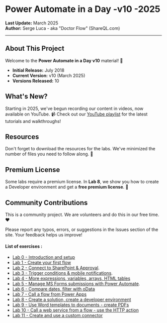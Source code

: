# Power Automate in a Day -v10 -2025

**Last Update:** March 2025  
**Author:** Serge Luca - aka "Doctor Flow" (ShareQL.com)

---

## About This Project

Welcome to the **Power Automate in a Day v10** material! 🎉

- **Initial Release:** July 2018
- **Current Version:** v10 (March 2025)
- **Versions Released:** 10

## What's New?

Starting in 2025, we've begun recording our content in videos, now available on YouTube. 📹 Check out our [YouTube playlist](https://www.youtube.com/watch?v=-bynK8hlylM&list=PL6oVinAUc710j7KwOxQUvAXZACagc2k-Y) for the latest tutorials and walkthroughs!

## Resources

Don't forget to download the resources for the labs. We've minimized the number of files you need to follow along. 📂

## Premium License

Some labs require a premium license. In **Lab 8**, we show you how to create a Developer environment and get a **free premium license**. 🚀

## Community Contributions

This is a community project. We are volunteers and do this in our free time. ❤️

Please report any typos, errors, or suggestions in the Issues section of the site. Your feedback helps us improve!

 #### List of exercises :

 - [Lab 0 - Introduction and setup](https://youtu.be/-bynK8hlylM)
 - [Lab 1 - Create your first flow](https://youtu.be/XArZAsktcC8)
 - [Lab 2 - Connect to SharePoint & Approval](https://youtu.be/3o2Yno8ke8A).
 - [Lab 3 - Trigger conditions & mobile notifications](https://youtu.be/ZLK-77lwB80).
 - [Lab 4 - More expressions, variables, arrays, HTML tables](https://youtu.be/nzCnRrcdQeU)
 - [Lab 5 - Manage MS Forms submissions with Power Automate](https://youtu.be/MpEjqH6BEJ4).
 - [Lab 6 - Compare dates, filter with oData](https://youtu.be/CLd6Lu5PnVg)
 - [Lab 7 - Call a flow from Power Apps](https://youtu.be/zdZuLQwxOj4)
 - [Lab 8 - Create a solution, create a developer environment](https://youtu.be/rLC3lnmoh4Y)
 - [Lab 9 - Use Word templates to documents - create PDFs](https://youtu.be/YdtHeABFSfQ)
 - [Lab 10 - Call a web service from a flow - use the HTTP action](https://youtu.be/YdtHeABFSfQ)
 - [Lab 11 - Create and use a custom connector](https://youtu.be/N0jHKvYKk7g)



